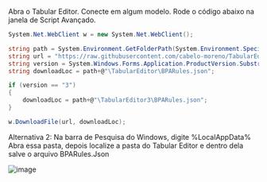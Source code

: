Abra o Tabular Editor.
Conecte em algum modelo.
Rode o código abaixo na janela de Script Avançado.
```c#
System.Net.WebClient w = new System.Net.WebClient(); 

string path = System.Environment.GetFolderPath(System.Environment.SpecialFolder.LocalApplicationData);
string url = "https://raw.githubusercontent.com/cabelo-moreno/TabularEditor/main/BestPractices/Portuguese/BPARules.json";
string version = System.Windows.Forms.Application.ProductVersion.Substring(0,1);
string downloadLoc = path+@"\TabularEditor\BPARules.json";

if (version == "3")
{
    downloadLoc = path+@"\TabularEditor3\BPARules.json";
}

w.DownloadFile(url, downloadLoc);
```


Alternativa 2:
Na barra de Pesquisa do Windows, digite %LocalAppData%
Abra essa pasta, depois localize a pasta do Tabular Editor e dentro dela salve o arquivo BPARules.Json

![image](https://github.com/cabelo-moreno/TabularEditor/assets/77420876/0ba3d9f3-ab69-4fd3-8536-986cbc65d64e)

